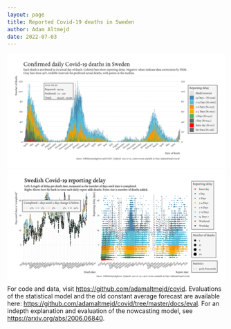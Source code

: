 ```yaml
---
layout: page
title: Reported Covid-19 deaths in Sweden
author: Adam Altmejd
date: 2022-07-03
---
```


![Graph of Swedish Covid-19 deaths with reporting delay.](deaths_lag_sweden_2022-07-03.png "Swedish Covid-19 deaths.")
![Graph of Swedish Covid-19 reporting delay in daily deaths.](lag_trend_sweden_2022-07-03.png "Trend in Swedish Covid-19 mortality reporting delay.")
For code and data, visit <https://github.com/adamaltmejd/covid>.
Evaluations of the statistical model and the old constant average forecast are available here: <https://github.com/adamaltmejd/covid/tree/master/docs/eval>.
For an indepth explanation and evaluation of the nowcasting model, see <https://arxiv.org/abs/2006.06840>.
